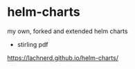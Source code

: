 # helm-charts
my own, forked and extended helm charts

- stirling pdf

https://lachnerd.github.io/helm-charts/
